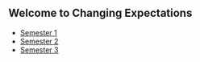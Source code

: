 ## Welcome to Changing Expectations

- [Semester 1](./semester01/)
- [Semester 2](./semester02/)
- [Semester 3](./semester03/)
